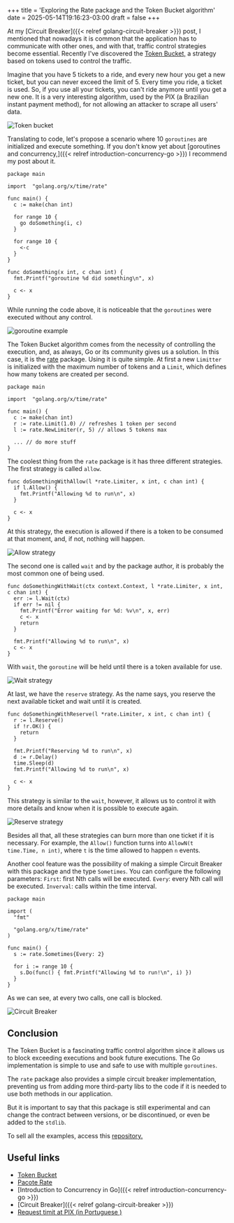 +++
title = 'Exploring the Rate package and the Token Bucket algorithm'
date = 2025-05-14T19:16:23-03:00
draft = false
+++

At my [Circuit Breaker]({{< relref golang-circuit-breaker >}}) post,  I mentioned that nowadays it is common that the application has to communicate with other ones, and with that, traffic control strategies become essential. Recently I've discovered the [Token Bucket,](https://en.wikipedia.org/wiki/Token_bucket) a strategy based on tokens used to control the traffic.

Imagine that you have 5 tickets to a ride, and every new hour you get a new ticket, but you  can never exceed the limit of 5. Every time you ride, a ticket is used. So, if you use all your tickets, you can't ride anymore until you get a new one. It is a very interesting algorithm, used by the PIX (a Brazilian instant payment method), for not allowing an attacker to scrape all users' data.

![Token bucket](/img/posts/golang-token-bucket/token_bucket.png)

Translating to code, let's propose a scenario where 10 `goroutines` are initialized and execute something. If you don't know yet about [goroutines and concurrency,]({{< relref introduction-concurrency-go >}}) I recommend my post about it.

```golang
package main

import	"golang.org/x/time/rate"

func main() {
  c := make(chan int)

  for range 10 {
    go doSomething(i, c)
  }

  for range 10 {
    <-c
  }
}

func doSomething(x int, c chan int) {
  fmt.Printf("goroutine %d did something\n", x)

  c <- x
}
```

While running the code above, it is noticeable that the `goroutines` were executed without any control.

![goroutine example](/img/posts/golang-token-bucket/something.gif)

The Token Bucket algorithm comes from the necessity of controlling the execution, and, as always, Go or its community gives us a solution. In this case, it is the [rate](https://pkg.go.dev/golang.org/x/time/rate) package. Using it is quite simple. At first a new `Limitter` is initialized with the maximum number of tokens and a `Limit`,  which defines how many tokens are created per second.

```golang
package main

import	"golang.org/x/time/rate"

func main() {
  c := make(chan int)
  r := rate.Limit(1.0) // refreshes 1 token per second
  l := rate.NewLimiter(r, 5) // allows 5 tokens max

  ... // do more stuff
}
```

The coolest thing from the `rate` package is it has three different strategies. The first strategy is called `allow`.

```golang
func doSomethingWithAllow(l *rate.Limiter, x int, c chan int) {
  if l.Allow() {
    fmt.Printf("Allowing %d to run\n", x)
  }

  c <- x
}
```

At this strategy,  the execution is allowed if there is a token to be consumed at that moment, and, if not, nothing will happen.

![Allow strategy](/img/posts/golang-token-bucket/allow.gif)

The second one is called `wait` and by the package author, it is probably the most common one of being used.

```golang
func doSomethingWithWait(ctx context.Context, l *rate.Limiter, x int, c chan int) {
  err := l.Wait(ctx)
  if err != nil {
    fmt.Printf("Error waiting for %d: %v\n", x, err)
    c <- x
    return
  }

  fmt.Printf("Allowing %d to run\n", x)
  c <- x
}
```

With `wait`, the `goroutine` will be held until there is a token available for use.

![Wait strategy](/img/posts/golang-token-bucket/wait.gif)

At last, we have the `reserve` strategy. As the name says, you reserve the next available ticket and wait until it is created.

```golang
func doSomethingWithReserve(l *rate.Limiter, x int, c chan int) {
  r := l.Reserve()
  if !r.OK() {
    return
  }

  fmt.Printf("Reserving %d to run\n", x)
  d := r.Delay()
  time.Sleep(d)
  fmt.Printf("Allowing %d to run\n", x)

  c <- x
}
```

This strategy is similar to the `wait`, however, it allows us to control it with more details and know when it is possible to execute again.

![Reserve strategy](/img/posts/golang-token-bucket/reserve.gif)

Besides all that, all these strategies can burn more than one ticket if it is necessary. For example, the `Allow()` function turns into `AllowN(t time.Time, n int)`, where `t` is the time allowed to happen `n` events.

Another cool feature was the possibility of making a simple Circuit Breaker with this package and the type `Sometimes`. You can configure the following parameters:
`First`: first Nth calls will be executed.
`Every`: every Nth call will be executed.
`Inverval`: calls within the time interval.

```golang
package main

import (
  "fmt"

  "golang.org/x/time/rate"
)

func main() {
  s := rate.Sometimes{Every: 2}

  for i := range 10 {
    s.Do(func() { fmt.Printf("Allowing %d to run!\n", i) })
  }
}
```

As we can see, at every two calls, one call is blocked.

![Circuit Breaker](/img/posts/golang-token-bucket/cb.gif)

## Conclusion

The Token Bucket is a fascinating traffic control algorithm since it allows us to block exceeding executions and book future executions. The Go implementation is simple to use and safe to use with multiple `goroutines`.

The `rate` package also provides a simple circuit breaker implementation, preventing us from adding more third-party libs to the code if it is needed to use both methods in our application.

But it is important to say that this package is still experimental and can change the contract between versions, or be discontinued, or even be added to the `stdlib`.

To sell all the examples, access this [repository.](https://github.com/mfbmina/poc_golang_rate)

## Useful links

- [Token Bucket](https://en.wikipedia.org/wiki/Token_bucket)
- [Pacote Rate](https://pkg.go.dev/golang.org/x/time/rate)
- [Introduction to Concurrency in Go]({{< relref introduction-concurrency-go >}})
- [Circuit Breaker]({{< relref golang-circuit-breaker >}})
- [Request timit at PIX (in Portuguese  )](https://www.bcb.gov.br/content/estabilidadefinanceira/pix/API-DICT.html#section/Seguranca/Limitacao-de-requisicoes)
